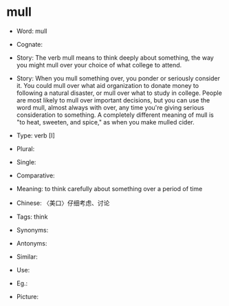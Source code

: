 # mull

- Word: mull
- Cognate: 
- Story: The verb mull means to think deeply about something, the way you might mull over your choice of what college to attend.
- Story: When you mull something over, you ponder or seriously consider it. You could mull over what aid organization to donate money to following a natural disaster, or mull over what to study in college. People are most likely to mull over important decisions, but you can use the word mull, almost always with over, any time you're giving serious consideration to something. A completely different meaning of mull is "to heat, sweeten, and spice," as when you make mulled cider.

- Type: verb [I]
- Plural: 
- Single: 
- Comparative: 
- Meaning: to think carefully about something over a period of time
- Chinese: 〈美口〉仔细考虑、讨论
- Tags: think
- Synonyms: 
- Antonyms: 
- Similar: 
- Use: 
- Eg.: 
- Picture: 

